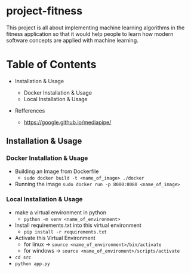 # project-fitness
This project is all about implementing machine learning algorithms in the fitness application so that it would help people to learn how modern software concepts are applied with machine learning.

# Table of Contents 
  * Installation & Usage
    * Docker Installation & Usage
    * Local Installation & Usage
 
  * Refferences
    - https://google.github.io/mediapipe/


## Installation & Usage
### Docker Installation & Usage
* Building an Image from Dockerfile 
  - ```sudo docker build -t <name_of_image> ./docker```
* Running the image 
  ```sudo docker run -p 8000:8080 <name_of_image>```

### Local Installation & Usage
* make a virtual environment in python 
  - ```python -m venv <name_of_environment>```
* Install requirements.txt into this virtual environment 
  - ```pip install -r requirements.txt``` 
* Activate this Virtual Environment  
  - for linux -> ```source <name_of_environment>/bin/activate```
  - for windows -> ```source <name_of_enviroment>/scripts/activate```  
* ```cd src``` 
* ```python app.py```



